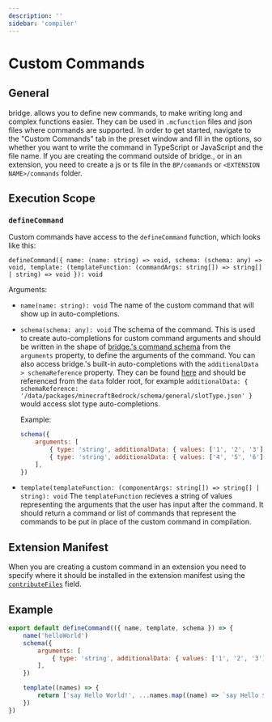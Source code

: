 ```yaml
---
description: ''
sidebar: 'compiler'
---
```


# Custom Commands

## General

bridge. allows you to define new commands, to make writing long and complex functions easier. They can be used in `.mcfunction` files and json files where commands are supported. In order to get started, navigate to the "Custom Commands" tab in the preset window and fill in the options, so whether you want to write the command in TypeScript or JavaScript and the file name. If you are creating the command outside of bridge., or in an extension, you need to create a js or ts file in the `BP/commands` or `<EXTENSION NAME>/commands` folder.

## Execution Scope

### `defineCommand`

Custom commands have access to the `defineCommand` function, which looks like this:

`defineCommand({ name: (name: string) => void, schema: (schema: any) => void, template: (templateFunction: (commandArgs: string[]) => string[] | string) => void }): void`

Arguments:

-   `name(name: string): void`
    The name of the custom command that will show up in auto-completions.

-   `schema(schema: any): void`
    The schema of the command. This is used to create auto-completions for custom command arguments and should be written in the shape of [bridge.'s command schema](https://github.com/bridge-core/editor-packages/blob/main/packages/minecraftBedrock/language/mcfunction/schema/main.json) from the `arguments` property, to define the arguments of the command. You can also access bridge.'s built-in auto-completions with the `additionalData > schemaReference` property. They can be found [here](https://github.com/bridge-core/editor-packages/tree/main/packages/minecraftBedrock/schema) and should be referenced from the `data` folder root, for example `additionalData: { schemaReference: '/data/packages/minecraftBedrock/schema/general/slotType.json' }` would access slot type auto-completions.

    Example:

    ```js
    schema({
    	arguments: [
    		{ type: 'string', additionalData: { values: ['1', '2', '3'] } },
    		{ type: 'string', additionalData: { values: ['4', '5', '6'] } },
    	],
    })
    ```

-   `template(templateFunction: (componentArgs: string[]) => string[] | string): void`
    The `templateFunction` recieves a string of values representing the arguments that the user has input after the command. It should return a command or list of commands that represent the commands to be put in place of the custom command in compilation.

## Extension Manifest

When you are creating a custom command in an extension you need to specify where it should be installed in the extension manifest using the [`contributeFiles`](/extensions/extension-manifest.html#contributeFiles) field.

## Example

```js
export default defineCommand(({ name, template, schema }) => {
	name('helloWorld')
	schema({
		arguments: [
			{ type: 'string', additionalData: { values: ['1', '2', '3'] } },
		],
	})

	template((names) => {
		return ['say Hello World!', ...names.map((name) => `say Hello ${name}`)]
	})
})
```
